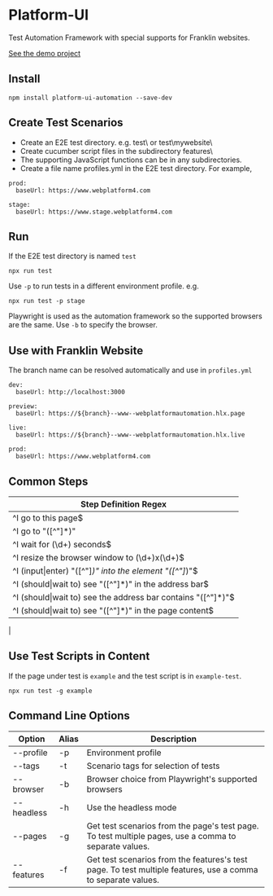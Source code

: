 # Platform-UI

Test Automation Framework with special supports for Franklin websites.

[See the demo project](https://github.com/WebPlatformAutomation/www)

## Install
```
npm install platform-ui-automation --save-dev
```

## Create Test Scenarios

* Create an E2E test directory. e.g. test\ or test\mywebsite\
* Create cucumber script files in the subdirectory features\
* The supporting JavaScript functions can be in any subdirectories.
* Create a file name profiles.yml in the E2E test directory. For example,
```
prod: 
  baseUrl: https://www.webplatform4.com

stage:
  baseUrl: https://www.stage.webplatform4.com
```

## Run

If the E2E test directory is named `test`
```
npx run test
```

Use `-p` to run tests in a different environment profile. e.g.

```
npx run test -p stage
```

Playwright is used as the automation framework so the supported browsers are the same. Use `-b` to specify the browser.

## Use with Franklin Website

The branch name can be resolved automatically and use in `profiles.yml`  
```
dev: 
  baseUrl: http://localhost:3000

preview: 
  baseUrl: https://${branch}--www--webplatformautomation.hlx.page

live: 
  baseUrl: https://${branch}--www--webplatformautomation.hlx.live

prod: 
  baseUrl: https://www.webplatform4.com
```

## Common Steps

| Step Definition Regex|
|-- |
| ^I go to this page$ |
| ^I go to "([^\"]*)" |
| ^I wait for (\d+) seconds$ |
| ^I resize the browser window to (\d+)x(\d+)$ |
| ^I (input\|enter) "([^\"]*)" into the element "([^\"]*)"$ |
| ^I (should\|wait to) see "([^\"]*)" in the address bar$ |
| ^I (should\|wait to) see the address bar contains "([^\"]*)"$ |
| ^I (should\|wait to) see "([^\"]*)" in the page content$ |
| 

## Use Test Scripts in Content

If the page under test is `example` and the test script is in `example-test`.

```
npx run test -g example
``` 

## Command Line Options

| Option | Alias | Description |
| -- | -- | -- |
| --profile  | -p | Environment profile |
| --tags     | -t | Scenario tags for selection of tests |
| --browser  | -b | Browser choice from Playwright's supported browsers | 
| --headless | -h | Use the headless mode |
| --pages    | -g | Get test scenarios from the page's test page. To test multiple pages, use a comma to separate values. |
| --features | -f | Get test scenarios from the features's test page. To test multiple features, use a comma to separate values. |
